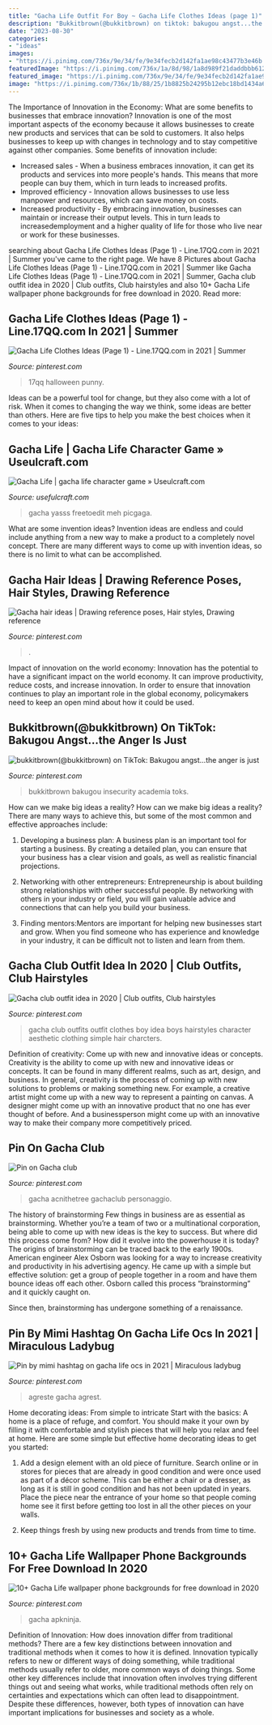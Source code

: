 ```yaml
---
title: "Gacha Life Outfit For Boy ~ Gacha Life Clothes Ideas (page 1)"
description: "Bukkitbrown(@bukkitbrown) on tiktok: bakugou angst...the anger is just"
date: "2023-08-30"
categories:
- "ideas"
images:
- "https://i.pinimg.com/736x/9e/34/fe/9e34fecb2d142fa1ae98c43477b3e46b.jpg"
featuredImage: "https://i.pinimg.com/736x/1a/8d/98/1a8d989f21daddbbb6120b8af1a495b2.jpg"
featured_image: "https://i.pinimg.com/736x/9e/34/fe/9e34fecb2d142fa1ae98c43477b3e46b.jpg"
image: "https://i.pinimg.com/736x/1b/88/25/1b8825b24295b12ebc18bd1434a62220.jpg"
---
```



The Importance of Innovation in the Economy: What are some benefits to businesses that embrace innovation?
Innovation is one of the most important aspects of the economy because it allows businesses to create new products and services that can be sold to customers. It also helps businesses to keep up with changes in technology and to stay competitive against other companies. Some benefits of innovation include: 
- Increased sales - When a business embraces innovation, it can get its products and services into more people's hands. This means that more people can buy them, which in turn leads to increased profits. 
- Improved efficiency - Innovation allows businesses to use less manpower and resources, which can save money on costs. 
- Increased productivity - By embracing innovation, businesses can maintain or increase their output levels. This in turn leads to increasedemployment and a higher quality of life for those who live near or work for these businesses.

	

		
searching about Gacha Life Clothes Ideas (Page 1) - Line.17QQ.com in 2021 | Summer you've came to the right page. We have 8 Pictures about Gacha Life Clothes Ideas (Page 1) - Line.17QQ.com in 2021 | Summer like Gacha Life Clothes Ideas (Page 1) - Line.17QQ.com in 2021 | Summer, Gacha club outfit idea in 2020 | Club outfits, Club hairstyles and also 10+ Gacha Life wallpaper phone backgrounds for free download in 2020. Read more:
		
    
## Gacha Life Clothes Ideas (Page 1) - Line.17QQ.com In 2021 | Summer

<img loading=lazy src="https://i.pinimg.com/736x/0b/37/dc/0b37dc384ebf9baf372ce9bc5f61e779.jpg" onerror="this.onerror=null;this.src='https://tse3.mm.bing.net/th?id=OIP.CXWPy8ad7u1rexe8r_1XMQAAAA&amp;pid=15.1';" alt="Gacha Life Clothes Ideas (Page 1) - Line.17QQ.com in 2021 | Summer">

_Source: pinterest.com_

>17qq halloween punny. 

	

Ideas can be a powerful tool for change, but they also come with a lot of risk. When it comes to changing the way we think, some ideas are better than others. Here are five tips to help you make the best choices when it comes to your ideas: 

    
## Gacha Life | Gacha Life Character Game » Useulcraft.com

<img loading=lazy src="https://www.usefulcraft.com/wp-content/uploads/2019/12/gacha-life-5.jpg" onerror="this.onerror=null;this.src='https://tse3.mm.bing.net/th?id=OIP.PFkqfbGUZcSgPp0_6YqH3QHaFq&amp;pid=15.1';" alt="Gacha Life | gacha life character game » Useulcraft.com">

_Source: usefulcraft.com_

>gacha yasss freetoedit meh picgaga. 

	

What are some invention ideas?
Invention ideas are endless and could include anything from a new way to make a product to a completely novel concept. There are many different ways to come up with invention ideas, so there is no limit to what can be accomplished.

    
## Gacha Hair Ideas | Drawing Reference Poses, Hair Styles, Drawing Reference

<img loading=lazy src="https://i.pinimg.com/736x/1b/88/25/1b8825b24295b12ebc18bd1434a62220.jpg" onerror="this.onerror=null;this.src='https://tse3.mm.bing.net/th?id=OIP.-8LsRh5SuG4g6hlgkZUP2gHaDz&amp;pid=15.1';" alt="Gacha hair ideas | Drawing reference poses, Hair styles, Drawing reference">

_Source: pinterest.com_

>. 

	

Impact of innovation on the world economy:
Innovation has the potential to have a significant impact on the world economy. It can improve productivity, reduce costs, and increase innovation. In order to ensure that innovation continues to play an important role in the global economy, policymakers need to keep an open mind about how it could be used.

    
## Bukkitbrown(@bukkitbrown) On TikTok: Bakugou Angst...the Anger Is Just

<img loading=lazy src="https://i.pinimg.com/736x/dd/b6/7d/ddb67d04d0afea195c86efd12526d89b.jpg" onerror="this.onerror=null;this.src='https://tse2.mm.bing.net/th?id=OIP.AkCgLjsxy_jCcUoW_FeWdwHaNK&amp;pid=15.1';" alt="bukkitbrown(@bukkitbrown) on TikTok: Bakugou angst...the anger is just">

_Source: pinterest.com_

>bukkitbrown bakugou insecurity academia toks. 

	

How can we make big ideas a reality?
How can we make big ideas a reality? There are many ways to achieve this, but some of the most common and effective approaches include:
1. Developing a business plan: A business plan is an important tool for starting a business. By creating a detailed plan, you can ensure that your business has a clear vision and goals, as well as realistic financial projections.

2. Networking with other entrepreneurs: Entrepreneurship is about building strong relationships with other successful people. By networking with others in your industry or field, you will gain valuable advice and connections that can help you build your business.

3. Finding mentors:Mentors are important for helping new businesses start and grow. When you find someone who has experience and knowledge in your industry, it can be difficult not to listen and learn from them.


    
## Gacha Club Outfit Idea In 2020 | Club Outfits, Club Hairstyles

<img loading=lazy src="https://i.pinimg.com/736x/84/b4/71/84b4717057e60cf956a7f4d9c1bb6e95.jpg" onerror="this.onerror=null;this.src='https://tse1.mm.bing.net/th?id=OIP.EjGUFegHsZDU-VpEyTNLfgHaHW&amp;pid=15.1';" alt="Gacha club outfit idea in 2020 | Club outfits, Club hairstyles">

_Source: pinterest.com_

>gacha club outfits outfit clothes boy idea boys hairstyles character aesthetic clothing simple hair charcters. 

	

Definition of creativity: Come up with new and innovative ideas or concepts.
Creativity is the ability to come up with new and innovative ideas or concepts. It can be found in many different realms, such as art, design, and business. In general, creativity is the process of coming up with new solutions to problems or making something new. For example, a creative artist might come up with a new way to represent a painting on canvas. A designer might come up with an innovative product that no one has ever thought of before. And a businessperson might come up with an innovative way to make their company more competitively priced.

    
## Pin On Gacha Club

<img loading=lazy src="https://i.pinimg.com/736x/9e/34/fe/9e34fecb2d142fa1ae98c43477b3e46b.jpg" onerror="this.onerror=null;this.src='https://tse2.mm.bing.net/th?id=OIP.u9s0IpD4TFgQ9FFWnQkF9wHaHa&amp;pid=15.1';" alt="Pin on Gacha club">

_Source: pinterest.com_

>gacha acnithetree gachaclub personaggio. 

	

The history of brainstorming
Few things in business are as essential as brainstorming. Whether you’re a team of two or a multinational corporation, being able to come up with new ideas is the key to success. But where did this process come from? How did it evolve into the powerhouse it is today?
The origins of brainstorming can be traced back to the early 1900s. American engineer Alex Osborn was looking for a way to increase creativity and productivity in his advertising agency. He came up with a simple but effective solution: get a group of people together in a room and have them bounce ideas off each other. Osborn called this process “brainstorming” and it quickly caught on.

Since then, brainstorming has undergone something of a renaissance.

    
## Pin By Mimi Hashtag On Gacha Life Ocs In 2021 | Miraculous Ladybug

<img loading=lazy src="https://i.pinimg.com/736x/1a/8d/98/1a8d989f21daddbbb6120b8af1a495b2.jpg" onerror="this.onerror=null;this.src='https://tse1.mm.bing.net/th?id=OIP.8GhihbzTKKIHCxKjibg-xwHaLz&amp;pid=15.1';" alt="Pin by mimi hashtag on gacha life ocs in 2021 | Miraculous ladybug">

_Source: pinterest.com_

>agreste gacha agrest. 

	

Home decorating ideas: From simple to intricate
Start with the basics: A home is a place of refuge, and comfort. You should make it your own by filling it with comfortable and stylish pieces that will help you relax and feel at home. Here are some simple but effective home decorating ideas to get you started:
1. Add a design element with an old piece of furniture. Search online or in stores for pieces that are already in good condition and were once used as part of a décor scheme. This can be either a chair or a dresser, as long as it is still in good condition and has not been updated in years. Place the piece near the entrance of your home so that people coming home see it first before getting too lost in all the other pieces on your walls.

2. Keep things fresh by using new products and trends from time to time.

    
## 10+ Gacha Life Wallpaper Phone Backgrounds For Free Download In 2020

<img loading=lazy src="https://i.pinimg.com/736x/d1/68/23/d16823dcb9a6384b51551b31c8847e7d.jpg" onerror="this.onerror=null;this.src='https://tse4.mm.bing.net/th?id=OIP.-_gDQWxS4vCOVdB9kGG6PgHaNK&amp;pid=15.1';" alt="10+ Gacha Life wallpaper phone backgrounds for free download in 2020">

_Source: pinterest.com_

>gacha apkninja. 

	

Definition of Innovation: How does innovation differ from traditional methods?
There are a few key distinctions between innovation and traditional methods when it comes to how it is defined. Innovation typically refers to new or different ways of doing something, while traditional methods usually refer to older, more common ways of doing things. Some other key differences include that innovation often involves trying different things out and seeing what works, while traditional methods often rely on certainties and expectations which can often lead to disappointment. Despite these differences, however, both types of innovation can have important implications for businesses and society as a whole.

